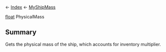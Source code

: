 ← [Index](Api-Index) ← [MyShipMass](Sandbox.ModAPI.Ingame.MyShipMass)

[float](System.Single) PhysicalMass

## Summary

Gets the physical mass of the ship, which accounts for inventory multiplier.

